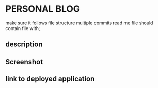 # PERSONAL BLOG
 make sure it follows file structure
        multiple commits
read me file should contain file with;

## description

## Screenshot

## link to deployed application